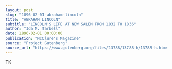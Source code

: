 ```yaml
---
layout: post
slug: "1896-02-01-abraham-lincoln"
title: "ABRAHAM LINCOLN"
subtitle: "LINCOLN'S LIFE AT NEW SALEM FROM 1832 TO 1836"
author: "Ida M. Tarbell"
date: 1896-02-01 00:00:00
publication: "McClure's Magazine"
source: "Project Gutenberg"
source_url: "https://www.gutenberg.org/files/13788/13788-h/13788-h.htm#page213"
---
```


TK
